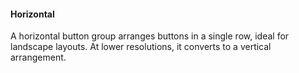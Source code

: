 #### Horizontal

A horizontal button group arranges buttons in a single row, ideal for landscape layouts. At lower resolutions, it converts to a vertical arrangement.
